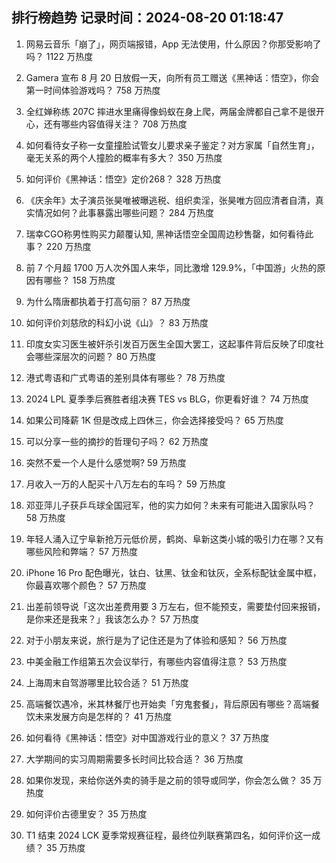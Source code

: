 
## 排行榜趋势 记录时间：2024-08-20 01:18:47
  
  1. 网易云音乐「崩了」，网页端报错，App 无法使用，什么原因？你那受影响了吗？ 1122 万热度
    
  2. Gamera 宣布 8 月 20 日放假一天，向所有员工赠送《黑神话：悟空》，你会第一时间体验游戏吗？ 758 万热度
    
  3. 全红婵称练 207C 摔进水里痛得像蚂蚁在身上爬，两届金牌都自己拿不是很开心，还有哪些内容值得关注？ 708 万热度
    
  4. 如何看待女子称一女童撞脸试管女儿要求亲子鉴定？对方家属「自然生育」，毫无关系的两个人撞脸的概率有多大？ 350 万热度
    
  5. 如何评价《黑神话：悟空》定价268？ 328 万热度
    
  6. 《庆余年》太子演员张昊唯被曝逃税、组织卖淫，张昊唯方回应清者自清，真实情况如何？此事暴露出哪些问题？ 284 万热度
    
  7. 瑞幸CGO称男性购买力颠覆认知, 黑神话悟空全国周边秒售罄，如何看待此事？ 220 万热度
    
  8. 前 7 个月超 1700 万人次外国人来华，同比激增 129.9%，「中国游」火热的原因有哪些？ 158 万热度
    
  9. 为什么隋唐都执着于打高句丽？ 87 万热度
    
  10. 如何评价刘慈欣的科幻小说《山》？ 83 万热度
    
  11. 印度女实习医生被奸杀引发百万医生全国大罢工，这起事件背后反映了印度社会哪些深层次的问题？ 80 万热度
    
  12. 港式粤语和广式粤语的差别具体有哪些？ 78 万热度
    
  13. 2024 LPL 夏季季后赛胜者组决赛 TES vs BLG，你更看好谁？ 74 万热度
    
  14. 如果公司降薪 1K 但是改成上四休三，你会选择接受吗？ 65 万热度
    
  15. 可以分享一些的摘抄的哲理句子吗？ 62 万热度
    
  16. 突然不爱一个人是什么感觉啊? 59 万热度
    
  17. 月收入一万的人配买十八万左右的车吗？ 59 万热度
    
  18. 邓亚萍儿子获乒乓球全国冠军，他的实力如何？未来有可能进入国家队吗？ 58 万热度
    
  19. 年轻人涌入辽宁阜新抢万元低价房，鹤岗、阜新这类小城的吸引力在哪？又有哪些风险和弊端？ 57 万热度
    
  20. iPhone 16 Pro 配色曝光，钛白、钛黑、钛金和钛灰，全系标配钛金属中框，你最喜欢哪个颜色？ 57 万热度
    
  21. 出差前领导说「这次出差费用要 3 万左右，但不能预支，需要垫付回来报销，是你来还是我来？」我该怎么办？ 57 万热度
    
  22. 对于小朋友来说，旅行是为了记住还是为了体验和感知？ 56 万热度
    
  23. 中美金融工作组第五次会议举行，有哪些内容值得注意？ 53 万热度
    
  24. 上海周末自驾游哪里比较合适？ 51 万热度
    
  25. 高端餐饮遇冷，米其林餐厅也开始卖「穷鬼套餐」，背后原因有哪些？高端餐饮未来发展方向是怎样的？ 41 万热度
    
  26. 如何看待《黑神话：悟空》对中国游戏行业的意义？ 37 万热度
    
  27. 大学期间的实习周期需要多长时间比较合适？ 36 万热度
    
  28. 如果你发现，来给你送外卖的骑手是之前的领导或同学，你会怎么做？ 35 万热度
    
  29. 如何评价古德里安？ 35 万热度
    
  30. T1 结束 2024 LCK 夏季常规赛征程，最终位列联赛第四名，如何评价这一成绩？ 35 万热度
    